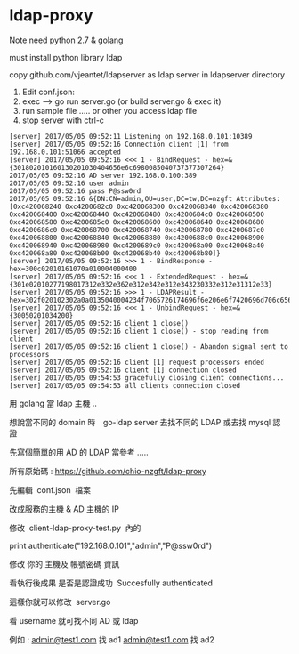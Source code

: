 # ldap-proxy

Note need python 2.7 & golang

must install python library ldap

copy github.com/vjeantet/ldapserver as ldap server in ldapserver directory

1. Edit conf.json:
2. exec --> go run server.go (or build server.go & exec it)
3. run sample file ..... or other you access ldap file
4. stop server with ctrl-c

```
[server] 2017/05/05 09:52:11 Listening on 192.168.0.101:10389
[server] 2017/05/05 09:52:16 Connection client [1] from 192.168.0.101:51066 accepted
[server] 2017/05/05 09:52:16 <<< 1 - BindRequest - hex=&{301802010160130201030404656e6c6980085040737377307264}
2017/05/05 09:52:16 AD server 192.168.0.100:389
2017/05/05 09:52:16 user admin
2017/05/05 09:52:16 pass P@ssw0rd
2017/05/05 09:52:16 &{DN:CN=admin,OU=user,DC=tw,DC=nzgft Attributes:[0xc420068240 0xc4200682c0 0xc420068300 0xc420068340 0xc420068380 0xc420068400 0xc420068440 0xc420068480 0xc4200684c0 0xc420068500 0xc420068580 0xc4200685c0 0xc420068600 0xc420068640 0xc420068680 0xc4200686c0 0xc420068700 0xc420068740 0xc420068780 0xc4200687c0 0xc420068800 0xc420068840 0xc420068880 0xc4200688c0 0xc420068900 0xc420068940 0xc420068980 0xc4200689c0 0xc420068a00 0xc420068a40 0xc420068a80 0xc420068b00 0xc420068b40 0xc420068b80]}
[server] 2017/05/05 09:52:16 >>> 1 - BindResponse - hex=300c02010161070a010004000400
[server] 2017/05/05 09:52:16 <<< 1 - ExtendedRequest - hex=&{301e02010277198017312e332e362e312e342e312e343230332e312e31312e33}
[server] 2017/05/05 09:52:16 >>> 1 - LDAPResult - hex=302f020102302a0a0135040004234f7065726174696f6e206e6f7420696d706c656d656e74656420627920736572766572
[server] 2017/05/05 09:52:16 <<< 1 - UnbindRequest - hex=&{30050201034200}
[server] 2017/05/05 09:52:16 client 1 close()
[server] 2017/05/05 09:52:16 client 1 close() - stop reading from client
[server] 2017/05/05 09:52:16 client 1 close() - Abandon signal sent to processors
[server] 2017/05/05 09:52:16 client [1] request processors ended
[server] 2017/05/05 09:52:16 client [1] connection closed
[server] 2017/05/05 09:54:53 gracefully closing client connections...
[server] 2017/05/05 09:54:53 all clients connection closed

```

用 golang 當 ldap 主機 .. 

想說當不同的 domain 時　go-ldap server 去找不同的 LDAP 或去找 mysql 認證 

先寫個簡單的用 AD 的 LDAP 當參考 .....

所有原始碼 : https://github.com/chio-nzgft/ldap-proxy

先編輯  conf.json  檔案 

改成服務的主機 & AD 主機的 IP

修改  client-ldap-proxy-test.py  內的 

print authenticate("192.168.0.101","admin","P@ssw0rd")

修改 你的 主機及 帳號密碼 資訊

看執行後成果 是否是認證成功  Succesfully authenticated

這樣你就可以修改  server.go  

看 username 就可找不同 AD 或 ldap

例如 :
admin@test1.com 找 ad1
admin@test1.com 找 ad2
